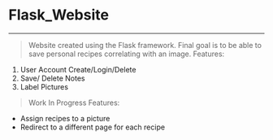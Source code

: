 # Flask_Website
---
> Website created using the Flask framework. Final goal is to be able to save personal recipes correlating with an image.
> Features:
1. User Account Create/Login/Delete
2. Save/ Delete Notes
3. Label Pictures
> Work In Progress Features: 
- Assign recipes to a picture
- Redirect to a different page for each recipe
